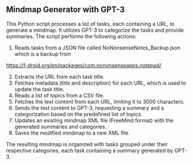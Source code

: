 ## Mindmap Generator with GPT-3

This Python script processes a list of tasks, each containing a URL, to generate a mindmap. It utilizes GPT-3 to categorize the tasks and provide summaries. The script performs the following actions:

1. Reads tasks from a JSON file called NoNonsenseNotes_Backup.json which is a backup from 

https://f-droid.org/en/packages/com.nononsenseapps.notepad/

2. Extracts the URL from each task title.
3. Fetches metadata (title and description) for each URL, which is used to update the task title.
4. Reads a list of topics from a CSV file.
5. Fetches the text content from each URL, limiting it to 3000 characters.
6. Sends the text content to GPT-3, requesting a summary and a categorization based on the predefined list of topics.
7. Updates an existing mindmap XML file (FreeMind format) with the generated summaries and categories.
8. Saves the modified mindmap to a new XML file.

The resulting mindmap is organized with tasks grouped under their respective categories, each task containing a summary generated by GPT-3.
